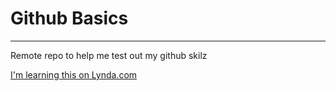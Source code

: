 # Github Basics

-----------

Remote repo to help me test out my github skilz

[I'm learning this on Lynda.com](http://www.Lynda.com)


